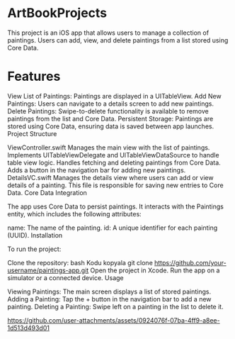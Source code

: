 
# ArtBookProjects

This project is an iOS app that allows users to manage a collection of paintings. Users can add, view, and delete paintings from a list stored using Core Data.


# Features

View List of Paintings: Paintings are displayed in a UITableView.
Add New Paintings: Users can navigate to a details screen to add new paintings.
Delete Paintings: Swipe-to-delete functionality is available to remove paintings from the list and Core Data.
Persistent Storage: Paintings are stored using Core Data, ensuring data is saved between app launches.
Project Structure



ViewController.swift
Manages the main view with the list of paintings.
Implements UITableViewDelegate and UITableViewDataSource to handle table view logic.
Handles fetching and deleting paintings from Core Data.
Adds a button in the navigation bar for adding new paintings.
DetailsVC.swift
Manages the details view where users can add or view details of a painting.
This file is responsible for saving new entries to Core Data.
Core Data Integration

The app uses Core Data to persist paintings. It interacts with the Paintings entity, which includes the following attributes:

name: The name of the painting.
id: A unique identifier for each painting (UUID).
Installation

To run the project:

Clone the repository:
bash
Kodu kopyala
git clone https://github.com/your-username/paintings-app.git
Open the project in Xcode.
Run the app on a simulator or a connected device.
Usage

Viewing Paintings: The main screen displays a list of stored paintings.
Adding a Painting: Tap the + button in the navigation bar to add a new painting.
Deleting a Painting: Swipe left on a painting in the list to delete it.

















https://github.com/user-attachments/assets/0924076f-07ba-4ff9-a8ee-1d513d493d01











